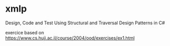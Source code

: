 # xmlp
Design, Code and Test Using Structural and Traversal Design Patterns in C#

exercice based on https://www.cs.huji.ac.il/course/2004/ood/exercises/ex1.html

